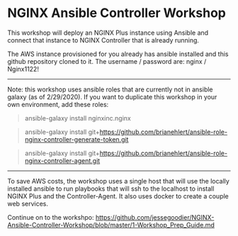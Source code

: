 # NGINX Ansible Controller Workshop

This workshop will deploy an NGINX Plus instance using Ansible and connect that instance to NGINX Controller that is already running.

The AWS instance provisioned for you already has ansible installed and this github repository cloned to it.
The username / password are: nginx / Nginx1122!


------------

Note: this workshop uses ansible roles that are currently not in ansible galaxy (as of 2/29/2020). If you want to duplicate this workshop in your own environment, add these roles: 

>ansible-galaxy install nginxinc.nginx 

>ansible-galaxy install git+https://github.com/brianehlert/ansible-role-nginx-controller-generate-token.git

>ansible-galaxy install git+https://github.com/brianehlert/ansible-role-nginx-controller-agent.git


------------

To save AWS costs, the workshop uses a single host that will use the locally installed ansible to run playbooks that will ssh to the localhost to install NGINX Plus and the Controller-Agent. It also uses docker to create a couple web services. 

Continue on to the workshpo:
<https://github.com/jessegoodier/NGINX-Ansible-Controller-Workshop/blob/master/1-Workshop_Prep_Guide.md>